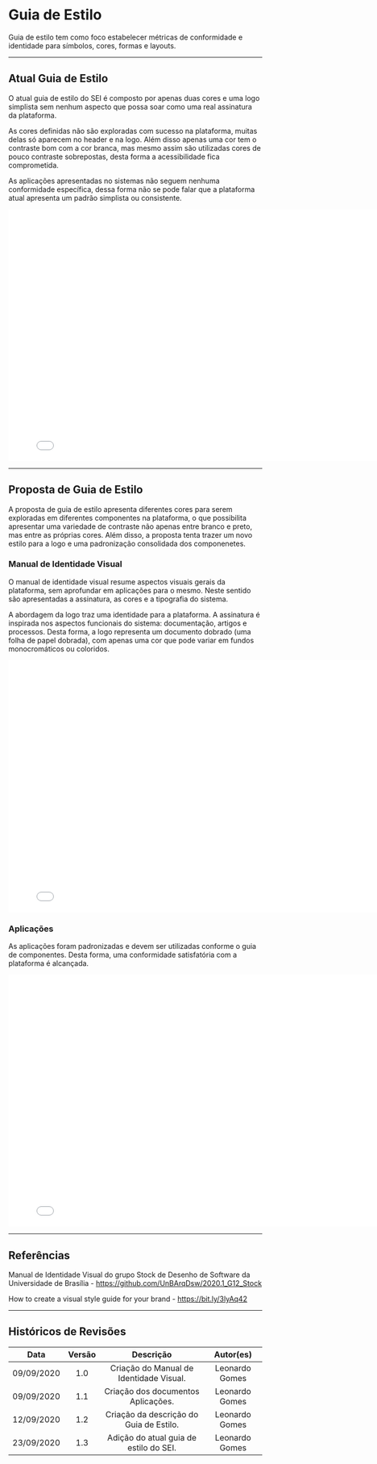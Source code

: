 # Guia de Estilo

Guia de estilo tem como foco estabelecer métricas de conformidade e identidade para símbolos, cores, formas e layouts.

---

## Atual Guia de Estilo

O atual guia de estilo do SEI é composto por apenas duas cores e uma logo simplista sem nenhum aspecto que possa soar como uma real assinatura da plataforma.

As cores definidas não são exploradas com sucesso na plataforma, muitas delas só aparecem no header e na logo. Além disso apenas uma cor tem o contraste bom com a cor branca, mas mesmo assim são utilizadas cores de pouco contraste sobrepostas, desta forma a acessibilidade fica comprometida.

As aplicações apresentadas no sistemas não seguem nenhuma conformidade específica, dessa forma não se pode falar que a plataforma atual apresenta um padrão simplista ou consistente.

<embed src="./assets/atual_manual_de_identidade_visual.pdf" width="800px" height="500px" />

---

## Proposta de Guia de Estilo

A proposta de guia de estilo apresenta diferentes cores para serem exploradas em diferentes componentes na plataforma, o que possibilita apresentar uma variedade de contraste não apenas entre branco e preto, mas entre as próprias cores. Além disso, a proposta tenta trazer um novo estilo para a logo e uma padronização consolidada dos componenetes.

### Manual de Identidade Visual

O manual de identidade visual resume aspectos visuais gerais da plataforma, sem aprofundar em aplicações para o mesmo. Neste sentido são apresentadas a assinatura, as cores e a tipografia do sistema.

A abordagem da logo traz uma identidade para a plataforma. A assinatura é inspirada nos aspectos funcionais do sistema: documentação, artigos e processos. Desta forma, a logo representa um documento dobrado (uma folha de papel dobrada), com apenas uma cor que pode variar em fundos monocromáticos ou coloridos.

<embed src="./assets/manual_de_identidade_visual.pdf" width="800px" height="500px" />

### Aplicações

As aplicações foram padronizadas e devem ser utilizadas conforme o guia de componentes. Desta forma, uma conformidade satisfatória com a plataforma é alcançada.

<embed src="./assets/aplicacoes.pdf" width="800px" height="500px" />

---

## Referências

Manual de Identidade Visual do grupo Stock de Desenho de Software da Universidade de Brasília - https://github.com/UnBArqDsw/2020.1_G12_Stock

How to create a visual style guide for your brand - https://bit.ly/3lyAq42

---

## Históricos de Revisões

|    Data    | Versão |                Descrição                |   Autor(es)    |
| :--------: | :----: | :-------------------------------------: | :------------: |
| 09/09/2020 |  1.0   | Criação do Manual de Identidade Visual. | Leonardo Gomes |
| 09/09/2020 |  1.1   |   Criação dos documentos Aplicações.    | Leonardo Gomes |
| 12/09/2020 |  1.2   | Criação da descrição do Guia de Estilo. | Leonardo Gomes |
| 23/09/2020 |  1.3   | Adição do atual guia de estilo do SEI.  | Leonardo Gomes |
